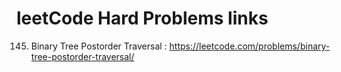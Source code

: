 # leetCode Hard Problems links

145. Binary Tree Postorder Traversal : https://leetcode.com/problems/binary-tree-postorder-traversal/
